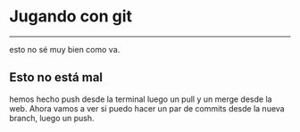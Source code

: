 # Jugando con git

---

esto no sé muy bien como va.

## Esto no está mal

hemos hecho push desde la terminal luego un pull y un merge desde la web.
Ahora vamos a ver si puedo hacer un par de commits desde la nueva branch, luego un push.
